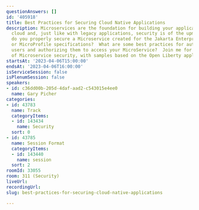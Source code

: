 ```yaml
---
questionAnswers: []
id: '405918'
title: Best Practices for Securing Cloud Native Applications
description: Microservices are the foundation for building your application in the
  cloud and, just like with legacy applications, security is of the upmost importance.  How
  do you properly secure a Microservice created for the Jakarta Enterprise Edition
  or MicroProfile specifications?  What are some best practices for authenticating
  users and authorizing them to access your MicroService?  Join me for an overview
  of Microservice security, with samples based on the Open Liberty application server.
startsAt: '2023-04-06T15:00:00'
endsAt: '2023-04-06T16:00:00'
isServiceSession: false
isPlenumSession: false
speakers:
- id: c36dd00b-205d-4daf-aad2-c543015e4ee0
  name: Gary Picher
categories:
- id: 43783
  name: Track
  categoryItems:
  - id: 143434
    name: Security
  sort: 0
- id: 43785
  name: Session Format
  categoryItems:
  - id: 143440
    name: session
  sort: 2
roomId: 33055
room: 311 (Security)
liveUrl: 
recordingUrl: 
slug: best-practices-for-securing-cloud-native-applications

---
```

